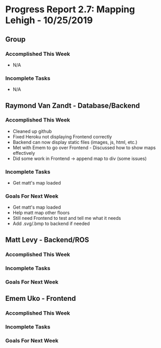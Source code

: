 # Progress Report 2.7:	Mapping Lehigh -		10/25/2019

## Group
### Accomplished This Week
- N/A

### Incomplete Tasks
- N/A

## Raymond Van Zandt - Database/Backend

### Accomplished This Week
- Cleaned up github
- Fixed Heroku not displaying Frontend correctly
- Backend can now display static files (images, js, html, etc.)
- Met with Emem to go over Frontend - Discussed how to show maps effectively
- Did some work in Frontend -> append map to div (some issues)

### Incomplete Tasks
- Get matt's map loaded

### Goals For Next Week
- Get matt's map loaded
- Help matt map other floors
- Still need Frontend to test and tell me what it needs
- Add .svg/.bmp to backend if needed


## Matt Levy - Backend/ROS

### Accomplished This Week


### Incomplete Tasks

### Goals For Next Week

## Emem Uko - Frontend

### Accomplished This Week

### Incomplete Tasks

### Goals For Next Week
